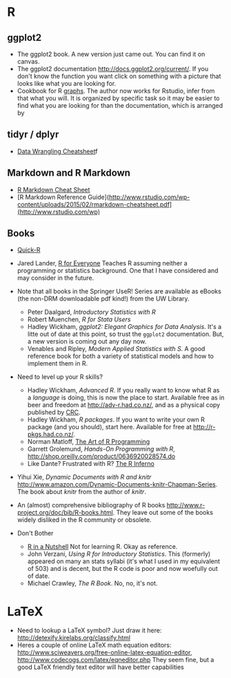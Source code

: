 <!--
.. title: Links
.. slug: links
.. date: 2015-03-26 00:16:00 UTC-07:00
.. tags: 
.. category: 
.. link: 
.. description: 
.. type: text
-->

# R

## ggplot2

- The ggplot2 book. A new version just came out. You can find it on canvas.
- The ggplot2 documentation http://docs.ggplot2.org/current/. If you don't know the function you want click on something with a picture that looks like what you are looking for.
- Cookbook for R [graphs](http://www.cookbook-r.com/Graphs/). The author now works for Rstudio, infer from that what you will. It is organized by specific task so it may be easier to find what you are looking for than the documentation, which is arranged by 

## tidyr / dplyr

- [Data Wrangling Cheatsheet](http://www.rstudio.com/wp-content/uploads/2015/02/data-wrangling-cheatsheet.pd)f

## Markdown and R Markdown

- [R Markdown Cheat Sheet](http://www.rstudio.com/wp-content/uploads/2015/02/rmarkdown-cheatsheet.pdf)
- [R Markdown Reference Guide](http://www.rstudio.com/wp-content/uploads/2015/02/rmarkdown-cheatsheet.pdf](http://www.rstudio.com/wp)

## Books

- [Quick-R](http://www.statmethods.net/)
- Jared Lander, [R for Everyone](http://www.amazon.com/Everyone-Advanced-Analytics-Graphics-Addison-Wesley/dp/0321888030) Teaches R assuming neither a programming or statistics background. One that I have considered and may consider in the future.
- Note that all books in the Springer UseR! Series are available as eBooks (the non-DRM downloadable pdf kind!) from the UW Library.

    - Peter Daalgard, *Introductory Statistics with R*
	- Robert Muenchen, *R for Stata Users*
	- Hadley Wickham, *ggplot2: Elegant Graphics for Data Analysis*. It's a litte out of date at this point, so trust the `ggplot2` documentation. But, a new version is coming out any day now.
	- Venables and Ripley, *Modern Applied Statistics with S*. A good reference book for both a variety of statistical models and how to implement them in R. 

- Need to level up your R skills?

    - Hadley Wickham, *Advanced R*. If you really want to know what R as a *language* is doing, this is now the place to start. Available free as in beer and freedom at http://adv-r.had.co.nz/, and as a physical copy published by [CRC](http://www.amazon.com/dp/1466586966/).
	- Hadley Wickham, *R packages*. If you want to write your own R package (and you should), start here. Available for free at http://r-pkgs.had.co.nz/.
	- Norman Matloff, [The Art of R Programming](http://www.amazon.com/The-Art-Programming-Statistical-Software/dp/1593273843)
	- Garrett Grolemund, *Hands-On Programming with R*, http://shop.oreilly.com/product/0636920028574.do
    - Like Dante? Frustrated with R? [The R Inferno](http://www.burns-stat.com/documents/books/the-r-inferno/)

- Yihui Xie, *Dynamic Documents with R and knitr* http://www.amazon.com/Dynamic-Documents-knitr-Chapman-Series. The book about *knitr* from the author of *knitr*.
- An (almost) comprehensive bibliography of R books http://www.r-project.org/doc/bib/R-books.html. They leave out some of the books widely disliked in the R community or obsolete.
- Don't Bother

    - [R in a Nutshell](http://shop.oreilly.com/product/9780596801717.do) Not for learning R. Okay as reference.
    - John Verzani, *Using R for Introductory Statistics*. This (formerly) appeared on many an stats syllabi (it's what I used in my equivalent of 503) and is decent, but the R code is poor and now woefully out of date.
	- Michael Crawley, *The R Book*. No, no, it's not.

# LaTeX

- Need to lookup a LaTeX symbol? Just draw it here: http://detexify.kirelabs.org/classify.html
- Heres a couple of online LaTeX math equation editors: http://www.sciweavers.org/free-online-latex-equation-editor, http://www.codecogs.com/latex/eqneditor.php They seem fine, but a good LaTeX friendly text editor will have better capabilities

